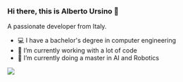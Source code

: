 ### Hi there, this is Alberto Ursino 👋

A passionate developer from Italy.

- 💻 I have a bachelor's degree in computer engineering
- 🔭 I’m currently working with a lot of code
- 🤖 I’m currently doing a master in AI and Robotics

![](https://komarev.com/ghpvc/?username=albertoursino)

<!--- 
- ⚡ Fun fact: ...
- 😄 Pronouns: ...
- 👯 I’m looking to collaborate on ...
- 🤔 I’m looking for help with ...
emoji: https://www.webfx.com/tools/emoji-cheat-sheet/
-->
